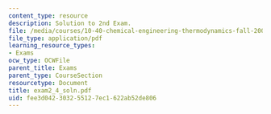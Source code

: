 ```yaml
---
content_type: resource
description: Solution to 2nd Exam.
file: /media/courses/10-40-chemical-engineering-thermodynamics-fall-2003/fee3d042303255127ec1622ab52de806_exam2_4_soln.pdf
file_type: application/pdf
learning_resource_types:
- Exams
ocw_type: OCWFile
parent_title: Exams
parent_type: CourseSection
resourcetype: Document
title: exam2_4_soln.pdf
uid: fee3d042-3032-5512-7ec1-622ab52de806
---
```


